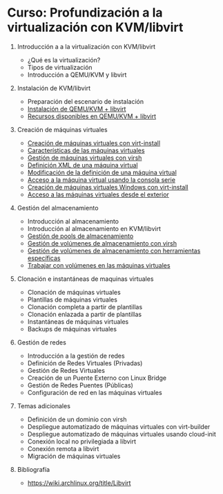 # Curso: Profundización a la virtualización con KVM/libvirt

1. Introducción a a la virtualización con KVM/libvirt
    * ¿Qué es la virtualización?
	* Tipos de virtualización
	* Introducción a QEMU/KVM y libvirt

2. Instalación de KVM/libvirt
    * Preparación del escenario de instalación
    * [Instalación de QEMU/KVM + libvirt](contenidos/unidad02/clase2.md)
    * [Recursos disponibles en QEMU/KVM + libvirt](contenidos/unidad02/clase3.md)

3. Creación de máquinas virtuales
    * [Creación de máquinas virtuales con virt-install](contenidos/unidad03/clase1.md)
    * [Características de las máquinas virtuales](contenidos/unidad03/clase2.md)
    * [Gestión de máquinas virtuales con virsh](contenidos/unidad03/clase3.md)
    * [Definición XML de una máquina virtual](contenidos/unidad03/clase4.md)
    * [Modificación de la definición de una máquina virtual](contenidos/unidad03/clase5.md)
    * [Acceso a la máquina virtual usando la consola serie](contenidos/unidad03/clase6.md)
    * [Creación de máquinas virtuales Windows con virt-install](contenidos/unidad03/clase7.md)
    * [Acceso a las máquinas virtuales desde el exterior](contenidos/unidad03/clase8.md)
    

4. Gestión del almacenamiento
    * Introducción al almacenamiento
    * Introducción al almacenamiento en KVM/libvirt
    * [Gestión de pools de almacenamiento](contenidos/unidad04/clase2.md)
    * [Gestión de volúmenes de almacenamiento con virsh](contenidos/unidad04/clase3.md)
    * [Gestión de volúmenes de almacenamiento con herramientas específicas](contenidos/unidad04/clase4.md)
    * [Trabajar con volúmenes en las máquinas virtuales](contenidos/unidad04/clase5.md)

5. Clonación e instantáneas de maquinas virtuales
    * Clonación de máquinas virtuales
    * Plantillas de máquinas virtuales
    * Clonación completa a partir de plantillas
    * Clonación enlazada a partir de plantillas
    * Instantáneas de máquinas virtuales
    * Backups de máquinas virtuales

6. Gestión de redes
    * Introducción a la gestión de redes
    * Definición de Redes Virtuales (Privadas)
    * Gestión de Redes Virtuales
    * Creación de un Puente Externo con Linux Bridge
    * Gestión de Redes Puentes (Públicas)
    * Configuración de red en las máquinas virtuales

7. Temas adicionales
    * Definición de un dominio con virsh
    * Despliegue automatizado de máquinas virtuales con virt-builder
    * Despliegue automatizado de máquinas virtuales usando cloud-init
    * Conexión local no privilegiada a libvirt
    * Conexión remota a libvirt
    * Migración de máquinas virtuales

8. Bibliografía
    * https://wiki.archlinux.org/title/Libvirt